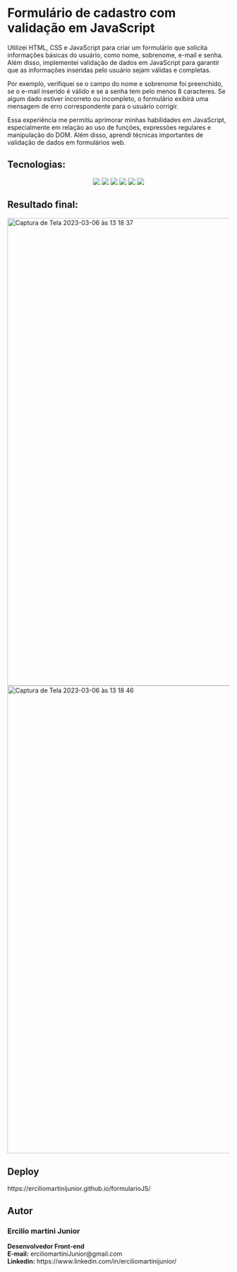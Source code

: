 <h1> Formulário de cadastro com validação em JavaScript </h1>

<p> Utilizei HTML, CSS e JavaScript para criar um formulário que solicita informações básicas do usuário, como nome, sobrenome, e-mail e senha. Além disso, implementei validação de dados em JavaScript para garantir que as informações inseridas pelo usuário sejam válidas e completas.</P> 

<p>Por exemplo, verifiquei se o campo do nome e sobrenome foi preenchido, se o e-mail inserido é válido e se a senha tem pelo menos 8 caracteres. Se algum dado estiver incorreto ou incompleto, o formulário exibirá uma mensagem de erro correspondente para o usuário corrigir.</p> 

<p>Essa experiência me permitiu aprimorar minhas habilidades em JavaScript, especialmente em relação ao uso de funções, expressões regulares e manipulação do DOM. Além disso, aprendi técnicas importantes de validação de dados em formulários web.</P>

<h2>Tecnologias:</h2>
<p align="center" float:"left">
<img src="https://img.shields.io/badge/JavaScript-F7DF1E?style=for-the-badge&logo=javascript&logoColor=black"/>
<img src="https://img.shields.io/badge/HTML5-E34F26?style=for-the-badge&logo=html5&logoColor=white"/>
<img src="https://img.shields.io/badge/CSS3-1572B6?style=for-the-badge&logo=css3&logoColor=white"/>
<img src="https://img.shields.io/badge/GIT-E44C30?style=for-the-badge&logo=git&logoColor=white"/>
<img src="https://img.shields.io/badge/GitHub-100000?style=for-the-badge&logo=github&logoColor=white"/>
<img src="https://img.shields.io/badge/Visual_Studio_Code-0078D4?style=for-the-badge&logo=visual%20studio%20code&logoColor=white"/>
</p>

<h2>Resultado final:</h2>
<img width="1060" alt="Captura de Tela 2023-03-06 às 13 18 37" src="https://user-images.githubusercontent.com/116317572/223187046-e26fecbc-1958-4439-ab42-d28a33cc0984.png">

<img width="1060" alt="Captura de Tela 2023-03-06 às 13 18 46" src="https://user-images.githubusercontent.com/116317572/223187081-544f6c81-ef4f-4edc-a949-d62bd2b0027c.png">

<h2>Deploy</h2>
https://erciliomartinijunior.github.io/formularioJS/

<h2>Autor</h2>
<h3>Ercilio martini Junior</h3>
<p><strong>Desenvolvedor Front-end</strong><br>
<strong>E-mail:</strong> erciliomartiniJunior@gmail.com<br>
<strong>Linkedin:</strong> https://www.linkedin.com/in/erciliomartinijunior/</p>
